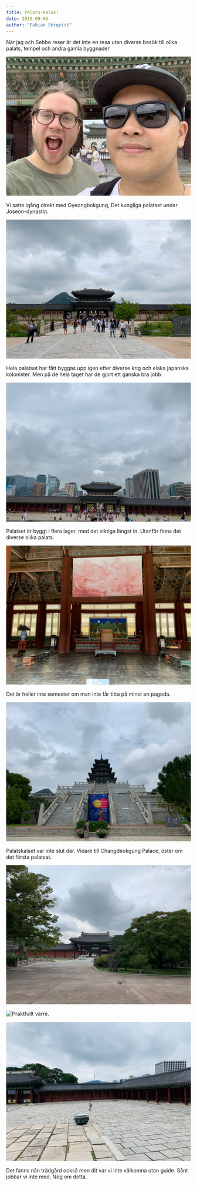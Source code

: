 ```yaml
---
title: Palats-kalas!
date: 2019-09-05
author: "Fabian Sörqvist"
---
```


När jag och Sebbe reser är det inte en resa utan diverse besök till
olika palats, tempel och andra gamla byggnader.

![Två palatskåta äldre män](../images/palats-kalas/palats-kat.jpg)

Vi satte igång direkt med Gyeongbokgung, Det kungliga palatset
under Joseon-dynastin.

![Vi är på ingång!](../images/palats-kalas/ingang.jpg)

Hela palatset har fått byggas upp igen efter diverse krig och elaka japanska kolonister.
Men på de hela taget har de gjort ett ganska bra jobb.

![Nygammalt inne. Nytt ute](../images/palats-kalas/gammalt-inne.jpg)

Palatset är byggt i flera lager, med det viktiga längst in. Utanför finns det diverse olika palats.

![Kungligt värre](../images/palats-kalas/kungligt.jpg)

Det är heller inte semester om man inte får titta på minst en pagoda.

![Pagoda time](../images/palats-kalas/pagoda.jpg)

Palatskalset var inte slut där. Vidare till Changdeokgung Palace, öster om det första palatset.

![Här jobbar de med lite mer trädgård](../images/palats-kalas/litegront.jpg)

![Praktfullt värre.](../images/palats-kalas/prakt.jpg)

![Sebbe inspekterar](../images/palats-kalas/sebbevandrar.jpg)

Det fanns nån trädgård också men dit var vi inte välkomna utan guide. Sånt jobbar vi inte med. Nog om detta.
